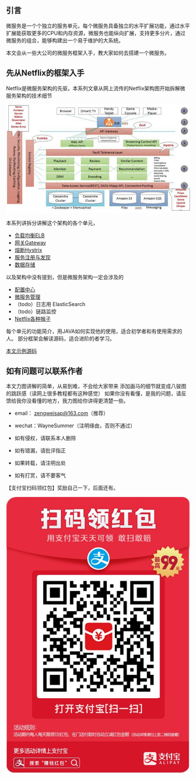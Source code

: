 ## 引言

微服务是一个个独立的服务单元，每个微服务具备独立的水平扩展功能，通过水平扩展能获取更多的CPU和内存资源，微服务也能纵向扩展，支持更多分片，通过微服务的组合，能够构建出一个易于维护的大系统。

本文会从一些大公司的微服务框架入手，教大家如何去搭建一个微服务。


## 先从Netflix的框架入手

Netflix是微服务架构的先驱，本系列文章从网上流传的Netflix架构图开始拆解微服务架构的技术细节

![架构图](./asset/image/netflix-ms.jpg)

本系列讲拆分讲解这个架构的各个单元，

* [负载均衡ELB](./all/负载均衡ELB.md)
* [网关Gateway](./all/网关设计GATEWAY.md)
* [熔断Hystrix](./all/熔断Hystrix.md)
* [服务注册与发现](./all/服务注册与发现.md)
* [数据存储](./all/数据存储.md)

以及架构中没有提到，但是微服务架构一定会涉及的
* [配置中心](./all/配置中心.md)
* [微服务管理](./all/微服务管理.md)
* （todo）日志用 ElasticSearch
* （todo）链路监控
*  [Netflix各种猴子](./all/Netflix的各种Monkey.md)

每个单元的功能简介，用JAVA如何实现他的使用，适合初学者和有使用需求的人。
部分框架会解读源码，适合进阶的者学习。

[本文示例源码](https://github.com/WayneZeng/springcloud-demo)

## 如有问题可以联系作者

本文力图讲解的简单，从易到难，不会给大家带来 添加画马的细节就变成八骏图的跳跃感（读网上很多教程都有这种感觉）
如果你没有看懂，是我的问题，请反馈给我你没看懂的地方，我力图给你讲得更清楚一些。

* email： zengweisap@163.com（推荐）
* wechat：WayneSummer（注明缘由，否则不通过）

* 如有侵权，请联系本人删除
* 如有错漏，请批评指正
* 如果转载，请注明出处
* 如有打赏，请不要客气

【支付宝扫码领红包】奖励自己一下，后面还有。

![image](https://github.com/WayneZeng/gitbook-ms-framework/blob/master/asset/common/alipay_redpacket.jpeg?raw=true)


